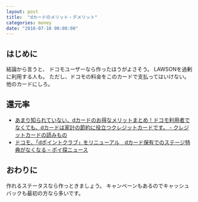 ```yaml
---
layout: post
title:  "dカードのメリット・デメリット"
categories: money
date: "2018-07-10 00:00:00"
---
```


## はじめに

結論から言うと、
ドコモユーザーなら作ったほうがよさそう。
LAWSONを過剰に利用する人も。
ただし、ドコモの料金をこのカードで支払ってはいけない。
他のカードにしろ。

## 還元率

- [あまり知られていない、dカードのお得なメリットまとめ！ドコモ利用者でなくても、dカードは家計の節約に役立つクレジットカードです。 \- クレジットカードの読みもの](https://news.cardmics.com/entry/dcard-merit-matome/)
- [ドコモ、「dポイントクラブ」をリニューアル　dカード保有でのステージ特典がなくなる – ポイ探ニュース](http://www.poitan.jp/archives/32589)

## おわりに

作れるステータスなら作っときましょう。
キャンペーンもあるのでキャッシュバックも最初の方なら多いです。
